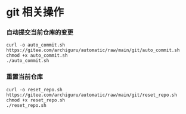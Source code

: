 # git 相关操作


### 自动提交当前仓库的变更

```shell
curl -o auto_commit.sh https://gitee.com/archiguru/automatic/raw/main/git/auto_commit.sh
chmod +x auto_commit.sh
./auto_commit.sh
```

### 重置当前仓库

```shell
curl -o reset_repo.sh https://gitee.com/archiguru/automatic/raw/main/git/reset_repo.sh
chmod +x reset_repo.sh
./reset_repo.sh
```
